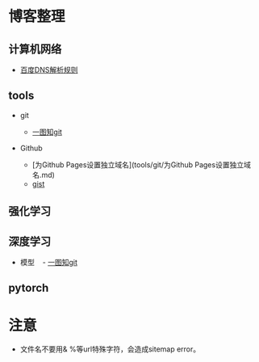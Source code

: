 
# 博客整理

## 计算机网络

- [百度DNS解析规则](network/网络协议--分层/1.应用层/DNS解析实例-baidu.md)

## tools

- git
    - [一图知git](tools/git/一图知git.md)

- Github
    - [为Github Pages设置独立域名](tools/git/为Github Pages设置独立域名.md)
    - [gist](tools/git/gist.md)




## 强化学习


## 深度学习
- 模型
    - [一图知git](tools/git/一图知git.md)
##


## pytorch

# 注意

- 文件名不要用& %等url特殊字符，会造成sitemap error。
